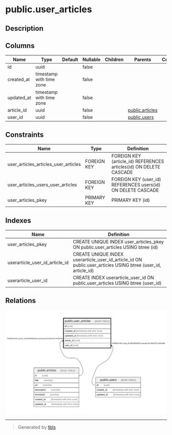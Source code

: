 # public.user_articles

## Description

## Columns

| Name | Type | Default | Nullable | Children | Parents | Comment |
| ---- | ---- | ------- | -------- | -------- | ------- | ------- |
| id | uuid |  | false |  |  |  |
| created_at | timestamp with time zone |  | false |  |  |  |
| updated_at | timestamp with time zone |  | false |  |  |  |
| article_id | uuid |  | false |  | [public.articles](public.articles.md) |  |
| user_id | uuid |  | false |  | [public.users](public.users.md) |  |

## Constraints

| Name | Type | Definition |
| ---- | ---- | ---------- |
| user_articles_articles_user_articles | FOREIGN KEY | FOREIGN KEY (article_id) REFERENCES articles(id) ON DELETE CASCADE |
| user_articles_users_user_articles | FOREIGN KEY | FOREIGN KEY (user_id) REFERENCES users(id) ON DELETE CASCADE |
| user_articles_pkey | PRIMARY KEY | PRIMARY KEY (id) |

## Indexes

| Name | Definition |
| ---- | ---------- |
| user_articles_pkey | CREATE UNIQUE INDEX user_articles_pkey ON public.user_articles USING btree (id) |
| userarticle_user_id_article_id | CREATE UNIQUE INDEX userarticle_user_id_article_id ON public.user_articles USING btree (user_id, article_id) |
| userarticle_user_id | CREATE INDEX userarticle_user_id ON public.user_articles USING btree (user_id) |

## Relations

![er](public.user_articles.svg)

---

> Generated by [tbls](https://github.com/k1LoW/tbls)
